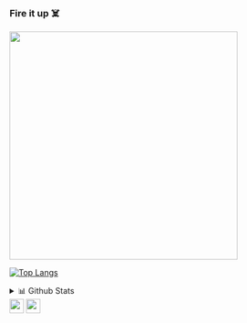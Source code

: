 ### Fire it up ☠️

<!-- ![Alt Text](https://media.giphy.com/media/l3975CZuyQgoNVuOA/giphy.gif) -->
<img src="https://media.giphy.com/media/l3975CZuyQgoNVuOA/giphy.gif" width="400" height="400" />






[![Top Langs](https://github-readme-stats.vercel.app/api/top-langs/?username=jai2dev&layout=compact&theme=radical)](https://github.com/jai2dev/github-readme-stats)

<!--
**jai2dev/jai2dev** is a ✨ _special_ ✨ repository because its `README.md` (this file) appears on your GitHub profile.

Here are some ideas to get you started:

- 🔭 I’m currently working on ...
- 🌱 I’m currently learning ...
- 👯 I’m looking to collaborate on ...
- 🤔 I’m looking for help with ...
- 💬 Ask me about ...
- 📫 How to reach me: ...
- 😄 Pronouns: ...
- ⚡ Fun fact: ...




-->

 <details>
<summary>📊 Github Stats</summary>

<p align="center"> <img src="https://github-readme-stats.vercel.app/api?username=jai2dev&show_icons=true&theme=gotham" alt="Jaidev Chittoria | Stats" />

</details>




<img height="25" src="https://badges.pufler.dev/visits/jai2dev/jai2dev?color=black&logo=github" />
<img height="25" src="https://komarev.com/ghpvc/?username=jai2dev&color=brightgreen" />


